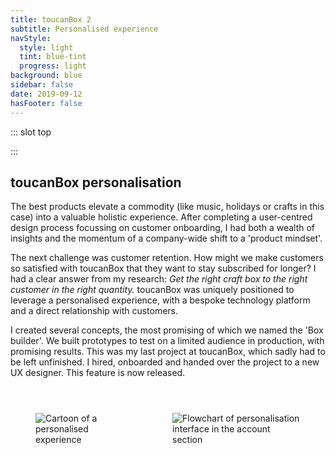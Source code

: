 ```yaml
---
title: toucanBox 2
subtitle: Personalised experience
navStyle:
  style: light
  tint: blue-tint
  progress: light
background: blue
sidebar: false
date: 2019-09-12
hasFooter: false
---
```


::: slot top

:::

<Loader current="toucanBox 2"/>

<Content-TextSection padding="is-small" rag="rag-3" columnOffset="title-offset">

## toucanBox personalisation

The best products elevate a commodity (like music, holidays or crafts in this case) into a valuable holistic experience. After completing a user-centred design process focussing on customer onboarding, I had both a wealth of insights and the momentum of a company-wide shift to a 'product mindset'.

The next challenge was customer retention. How might we make customers so satisfied with toucanBox that they want to stay subscribed for longer? I had a clear answer from my research: _Get the right craft box to the right customer in the right quantity._ toucanBox was uniquely positioned to leverage a personalised experience, with a bespoke technology platform and a direct relationship with customers.

I created several concepts, the most promising of which we named the 'Box builder'. We built prototypes to test on a limited audience in production, with promising results. This was my last project at toucanBox, which sadly had to be left unfinished. I hired, onboarded and handed over the project to a new UX designer. This feature is now released.

<div class="columns" style="padding-top: 2em;">
<div class="column">
<figure class="image is-2by1">
  <img class="lazyload" data-src="/images/toucanBox/personalised-experience.jpg" alt="Cartoon of a personalised experience">
</figure>
</div>
<div class="column">
<figure class="image is-2by1 transparent-image">
  <img class="lazyload" data-src="/images/toucanBox/high-fidelity-sketching.png" alt="Flowchart of personalisation interface in the account section">
</figure>
</div>
</div>


<template slot="aside">

<div class="columns is-gapless">
  <div class="column is-three-quarters">
    <Content-ModalWrapper type="link" url="http://personalisation.herokuapp.com/" label="Prototype">
      <figure class="image is-9by16">
        <img class="lazyload" data-src="/images/toucanBox/choose-interface.png" alt="Screenshot of box personalisation prototype">
      </figure>
    </Content-ModalWrapper>
  </div>
</div>

</template>


</Content-TextSection>

<!-- <Content-ImageFrames-FullImageSection url="/images/toucanBox/personalisation-montage.jpg" alt="Personalisation discovery montage"/>



Best products (Airbnb and Spotify) blend the boundary between the digital product and the commodity. In toucanbox too.  In toucanbox too.  toucanbox - small team, involved in the core product but - central question for me: how can the online product enhance the overall experience for parents, and also children. The leadership at toucanBox didn’t think of themselves as a tech company, even though by this point the desire for flexibility, customisation, by a series of incremental steps, we had replaced almost all the off-the-shelf tools for subscription businesses with our own systems.







<Content-ImageFrames-MainImageSection padding="is-large" imageClass="is-2by1" url="/images/toucanBox/personalised-experience.jpg" alt="Cartoon of a personalised experience" :aside="true" >

<template v-slot:content>

<p class="subtitle">
  Fusce ac nunc posuere, tristique nibh at, lacinia nunc. Duis eget fringilla enim. Sed elementum elementum tincidunt.
</p>

The leadership at toucanBox didn’t think of themselves as a tech company, even though by this point the desire for flexibility, customisation, by a series of incremental steps, we had replaced almost all the off-the-shelf tools for subscription businesses with our own systems. In dui odio, posuere eget tristique in, pellentesque nec dolor. Vestibulum quis metus purus. Fusce varius rhoncus enim sit amet semper. Maecenas non nunc id justo vehicula ultricies vestibulum eget ex. Integer mattis faucibus nunc, ut tristique magna bibendum sit amet.

Best products (Airbnb and Spotify) blend the boundary between the digital product and the commodity. In toucanbox too.  toucanbox - small team, involved in the core product but - central question for me: how can the online product enhance the overall experience for parents, and also children.  

</template>

<template v-slot:aside>

<figure class="image is-5by3">
  <img class="lazyload medium-zoom" data-src="/images/toucanBox/warehouse.jpg" alt="toucanBox warehouse">
</figure>
<figcaption>

Nulla at arcu sagittis, egestas libero ut, finibus massa.

</figcaption>

</template>

</Content-ImageFrames-MainImageSection>



<Content-ImageFrames-FullImageSection url="/images/toucanBox/personalisation-montage.jpg" alt="Personalisation discovery montage"/>



<Content-MainAsideSection  :aside="true" columnOffset="table-offset">

<template slot="content">

## Defining personalisation

Best products (Airbnb and Spotify) blend the boundary between the digital product and the commodity. In toucanbox too.  

Nullam a metus quis eros pretium hendrerit ut a turpis. Suspendisse posuere purus ut lectus commodo, ac pulvinar neque blandit. Mauris a volutpat neque. Ut iaculis ipsum a elementum sodales. Maecenas maximus nibh turpis. Vestibulum finibus felis quis imperdiet placerat. Phasellus dapibus, quam et finibus auctor, ipsum sem ultricies ipsum, vitae suscipit enim turpis nec eros. Etiam vitae enim lorem.

Duis eget fringilla enim. Sed elementum elementum tincidunt. Morbi porta elit porta dolor feugiat convallis. Suspendisse ornare et mi sit amet lacinia. Proin eget dui purus.

</template>

<template>

**Observation** | **Remedy** |
--- | --- |
Vestibulum quis metus purus. Fusce varius rhoncus enim sit amet semper. Maecenas non nunc id justo vehicula ultricies vestibulum eget ex. Integer mattis faucibus nunc, ut tristique magna bibendum sit amet. | I added a text box in the print modal where an older child or parent could type the name and have it appear on the printout |
Vestibulum quis metus purus. Fusce varius rhoncus enim sit amet semper. Maecenas non nunc id justo vehicula ultricies vestibulum eget ex. Integer mattis faucibus nunc, ut tristique magna bibendum sit amet. | I added skirts, wellington boots and several other accessories |
{.table .is-fullwidth}

</template>

<template slot="aside">

<div class="columns is-gapless">
  <div class="column is-two-thirds">
    <figure class="image is-square">
      <img class="lazyload" data-src="/images/toucanBox/user-testing-2.jpg" alt="User tester 2">
    </figure>
  </div>
</div>

</template>

</Content-MainAsideSection>



<Content-ImageFrames-MainImageSection padding="is-large" url="/images/toucanBox/high-fidelity-sketching.png" alt="Detailing feature screens" imageClass="is-2by1 transparent-image" :aside="true"  caption="Aliquam a cursus erat, sit amet ultricies risus. Nulla at arcu sagittis, egestas libero ut, finibus massa.">

<template slot="content">

<p class="subtitle">
  Fusce ac nunc posuere, tristique nibh at, lacinia nunc. Duis eget fringilla enim. Sed elementum elementum tincidunt.
</p>

Nullam a metus quis eros pretium hendrerit ut a turpis. Suspendisse posuere purus ut lectus commodo, ac pulvinar neque blandit. Mauris a volutpat neque. Ut iaculis ipsum a elementum sodales. Duis eget fringilla enim. Sed elementum elementum tincidunt. Morbi porta elit porta dolor feugiat convallis. Suspendisse ornare et mi sit amet lacinia. Proin eget dui purus.

</template>

<template slot="aside">

<figure class="image is-5by3 transparent-image">
  <img class="lazyload medium-zoom" data-src="/images/toucanBox/personalisation-desktop.png" alt="Iteration for desktop">
</figure>

</template>

</Content-ImageFrames-MainImageSection>




<Content-QuoteSection quote="I wouldn't want to add my preferences if I can choose my box. It's basically the same thing, except choosing is better." attribute="Sandra Whitehouse, Mum to Harry and Scarlet"/>



<Content-TextSection padding="is-large" columnOffset="title-offset">

## A promising pilot

<p class="subtitle">
  I asked existing toucanBox customers what ‘value for money’ means to them and gathered their attitudes to children's digital media.
</p>

Customer acquisition and retention were two of the most discussed performance metrics at toucanBox. This project however, focused on an equally important but somewhat subtler metric; the rate at which trialists convert to fully paid customers (activation rate).


### Detailed Prototyping

Establish to what extent digital content linked to the trial box can increase activation rate. Estimate the costs and benefits of producing more digital content.

### Gathering more data with an MVP

Must resonate with the core value proposition (hands-on crafting and creativity) . High friction when moving to a device from the magazine reduced the reach leading to low overal impact.

### Handover

Must resonate with the core value proposition (hands-on crafting and creativity) . High friction when moving to a device from the magazine reduced the reach leading to low overal impact.


<template slot="aside">

<div class="columns is-gapless">
  <div class="column is-three-quarters">
    <Content-ModalWrapper type="link" url="http://personalisation.herokuapp.com/" label="Prototype">
      <figure class="image is-9by16">
        <img class="lazyload" data-src="/images/toucanBox/choose-interface.png" alt="Screenshot of latest prototype">
      </figure>
    </Content-ModalWrapper>
  </div>
</div>



<figcaption>

This project however, focused on an equally important but somewhat subtler metric; the rate at which trialists convert to fully paid customers (activation rate).

</figcaption>

</template>


</Content-TextSection> -->
